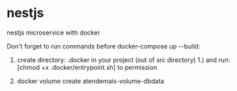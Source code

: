 # nestjs
nestjs microservice with docker 

Don't forget to run commands before docker-compose up --build:

1) create directory: .docker in your project (out of src directory)
1.) and run: [chmod +x .docker/entrypoint.sh] to permission

2) docker volume create atendemais-volume-dbdata
